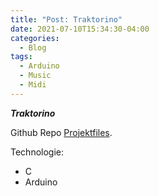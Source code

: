 ```yaml
---
title: "Post: Traktorino"
date: 2021-07-10T15:34:30-04:00
categories:
  - Blog
tags:
  - Arduino
  - Music
  - Midi
---
```


***Traktorino***


Github Repo [Projektfiles][repro].

Technologie:
<ul><li>C</li><li>Arduino</li></ul>



[repro]: https://github.com/saftione/traktorino






